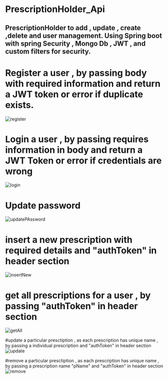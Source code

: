 # PrescriptionHolder_Api
## PrescriptionHolder to add , update , create ,delete and user management. Using Spring boot with spring Security , Mongo Db , JWT , and custom filters for security.

# Register a user , by passing body with required information and return a JWT token or error if duplicate exists.
![register](https://user-images.githubusercontent.com/22851920/87258006-0f475080-c46e-11ea-8b4e-dc3adde877ff.PNG)

# Login a user , by passing requires information in body and return a JWT Token or error if credentials are wrong
![login](https://user-images.githubusercontent.com/22851920/87258005-0f475080-c46e-11ea-9e77-06e32ade478b.PNG)

# Update password
![updatePAssword](https://user-images.githubusercontent.com/22851920/87258002-0f475080-c46e-11ea-8250-5ede266d5ec5.PNG)

# insert a new prescription with required details and "authToken" in header section
![insertNew](https://user-images.githubusercontent.com/22851920/87258004-0f475080-c46e-11ea-870f-b2dc8a322c30.PNG)

# get all prescriptions for a user , by passing "authToken" in header section
![getAll](https://user-images.githubusercontent.com/22851920/87258003-0f475080-c46e-11ea-9b5e-7a5caf1e65e7.PNG)


#update a particular presctiption , as each prescription has unique name , by passing a individual prescription and "authToken" in header section
![update](https://user-images.githubusercontent.com/22851920/87258001-0eaeba00-c46e-11ea-8b78-79b5556eba1c.PNG)

#remove a particular presctiption , as each prescription has unique name , by passing a  prescription name "pName" and "authToken" in header section
![remove](https://user-images.githubusercontent.com/22851920/87258000-0eaeba00-c46e-11ea-9d40-07e0b564ec31.PNG)
